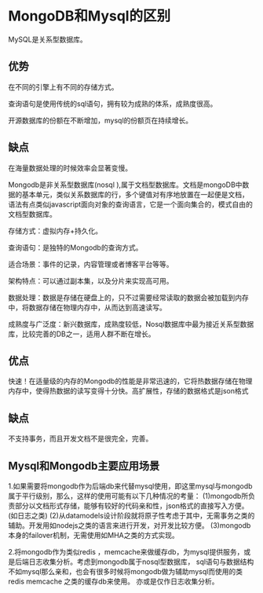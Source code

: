 MongoDB和Mysql的区别
===

MySQL是关系型数据库。

优势
---

在不同的引擎上有不同的存储方式。

查询语句是使用传统的sql语句，拥有较为成熟的体系，成熟度很高。

开源数据库的份额在不断增加，mysql的份额页在持续增长。

缺点
---

在海量数据处理的时候效率会显著变慢。

Mongodb是非关系型数据库(nosql ),属于文档型数据库。文档是mongoDB中数据的基本单元，类似关系数据库的行，多个键值对有序地放置在一起便是文档，
语法有点类似javascript面向对象的查询语言，它是一个面向集合的，模式自由的文档型数据库。

存储方式：虚拟内存+持久化。

查询语句：是独特的Mongodb的查询方式。

适合场景：事件的记录，内容管理或者博客平台等等。

架构特点：可以通过副本集，以及分片来实现高可用。

数据处理：数据是存储在硬盘上的，只不过需要经常读取的数据会被加载到内存中，将数据存储在物理内存中，从而达到高速读写。

成熟度与广泛度：新兴数据库，成熟度较低，Nosql数据库中最为接近关系型数据库，比较完善的DB之一，适用人群不断在增长。

优点
---

快速！在适量级的内存的Mongodb的性能是非常迅速的，它将热数据存储在物理内存中，使得热数据的读写变得十分快。高扩展性，存储的数据格式是json格式

缺点
---

不支持事务，而且开发文档不是很完全，完善。

Mysql和Mongodb主要应用场景
---

1.如果需要将mongodb作为后端db来代替mysql使用，即这里mysql与mongodb 属于平行级别，那么，这样的使用可能有以下几种情况的考量：
(1)mongodb所负责部分以文档形式存储，能够有较好的代码亲和性，json格式的直接写入方便。(如日志之类)
(2)从datamodels设计阶段就将原子性考虑于其中，无需事务之类的辅助。开发用如nodejs之类的语言来进行开发，对开发比较方便。
(3)mongodb本身的failover机制，无需使用如MHA之类的方式实现。

2.将mongodb作为类似redis ，memcache来做缓存db，为mysql提供服务，或是后端日志收集分析。考虑到mongodb属于nosql型数据库，
sql语句与数据结构不如mysql那么亲和，也会有很多时候将mongodb做为辅助mysql而使用的类redis memcache 之类的缓存db来使用。
亦或是仅作日志收集分析。
